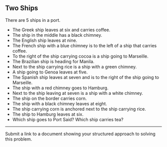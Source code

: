 ## Two Ships

There are 5 ships in a port.

* The Greek ship leaves at six and carries coffee.
* The ship in the middle has a black chimney.
* The English ship leaves at nine.
* The French ship with a blue chimney is to the left of a ship that carries coffee.
* To the right of the ship carrying cocoa is a ship going to Marseille.
* The Brazilian ship is heading for Manila.
* Next to the ship carrying rice is a ship with a green chimney.
* A ship going to Genoa leaves at five.
* The Spanish ship leaves at seven and is to the right of the ship going to Marseille.
* The ship with a red chimney goes to Hamburg.
* Next to the ship leaving at seven is a ship with a white chimney.
* The ship on the border carries corn.
* The ship with a black chimney leaves at eight.
* The ship carrying corn is anchored next to the ship carrying rice.
* The ship to Hamburg leaves at six.
* Which ship goes to Port Said? Which ship carries tea?

---

Submit a link to a document showing your structured approach to solving this problem.
